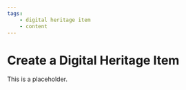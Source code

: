 ```yaml
---
tags:
    - digital heritage item
    - content
---
```


# Create a Digital Heritage Item

This is a placeholder.